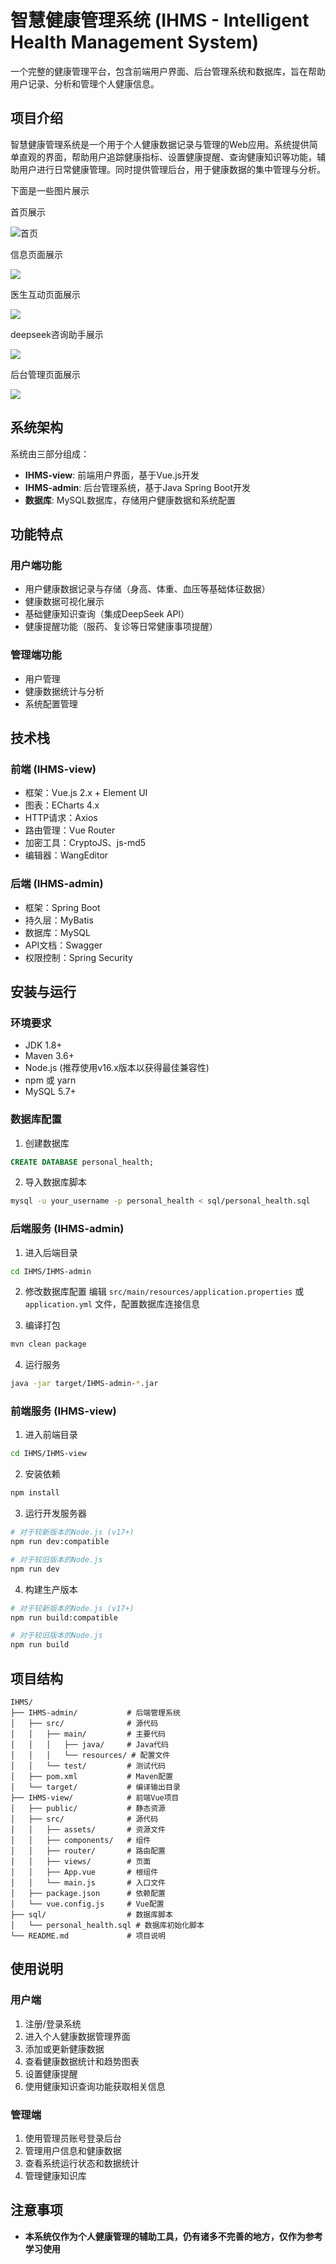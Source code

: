 # 智慧健康管理系统 (IHMS - Intelligent Health Management System)

一个完整的健康管理平台，包含前端用户界面、后台管理系统和数据库，旨在帮助用户记录、分析和管理个人健康信息。

## 项目介绍

智慧健康管理系统是一个用于个人健康数据记录与管理的Web应用。系统提供简单直观的界面，帮助用户追踪健康指标、设置健康提醒、查询健康知识等功能，辅助用户进行日常健康管理。同时提供管理后台，用于健康数据的集中管理与分析。

下面是一些图片展示

首页展示

![首页](D:\onedrive\图片\下载图片\首页展示.png)

信息页面展示

![](D:\onedrive\图片\下载图片\信息展示.png)

医生互动页面展示

![](D:\onedrive\图片\下载图片\医生对话展示1.png)



deepseek咨询助手展示

![](D:\onedrive\图片\下载图片\咨询助手展示2.png)

后台管理页面展示

![](D:\onedrive\图片\下载图片\后台展示1.png)



## 系统架构

系统由三部分组成：
- **IHMS-view**: 前端用户界面，基于Vue.js开发
- **IHMS-admin**: 后台管理系统，基于Java Spring Boot开发
- **数据库**: MySQL数据库，存储用户健康数据和系统配置

## 功能特点

### 用户端功能
- 用户健康数据记录与存储（身高、体重、血压等基础体征数据）
- 健康数据可视化展示
- 基础健康知识查询（集成DeepSeek API）
- 健康提醒功能（服药、复诊等日常健康事项提醒）

### 管理端功能
- 用户管理
- 健康数据统计与分析
- 系统配置管理

## 技术栈

### 前端 (IHMS-view)
- 框架：Vue.js 2.x + Element UI
- 图表：ECharts 4.x
- HTTP请求：Axios
- 路由管理：Vue Router
- 加密工具：CryptoJS、js-md5
- 编辑器：WangEditor

### 后端 (IHMS-admin)
- 框架：Spring Boot
- 持久层：MyBatis
- 数据库：MySQL
- API文档：Swagger
- 权限控制：Spring Security

## 安装与运行

### 环境要求
- JDK 1.8+
- Maven 3.6+
- Node.js (推荐使用v16.x版本以获得最佳兼容性)
- npm 或 yarn
- MySQL 5.7+

### 数据库配置
1. 创建数据库
```sql
CREATE DATABASE personal_health;
```

2. 导入数据库脚本
```bash
mysql -u your_username -p personal_health < sql/personal_health.sql
```

### 后端服务 (IHMS-admin)
1. 进入后端目录
```bash
cd IHMS/IHMS-admin
```

2. 修改数据库配置
编辑 `src/main/resources/application.properties` 或 `application.yml` 文件，配置数据库连接信息

3. 编译打包
```bash
mvn clean package
```

4. 运行服务
```bash
java -jar target/IHMS-admin-*.jar
```

### 前端服务 (IHMS-view)
1. 进入前端目录
```bash
cd IHMS/IHMS-view
```

2. 安装依赖
```bash
npm install
```

3. 运行开发服务器
```bash
# 对于较新版本的Node.js (v17+)
npm run dev:compatible

# 对于较旧版本的Node.js
npm run dev
```

4. 构建生产版本
```bash
# 对于较新版本的Node.js (v17+)
npm run build:compatible

# 对于较旧版本的Node.js
npm run build
```

## 项目结构

```
IHMS/
├── IHMS-admin/           # 后端管理系统
│   ├── src/              # 源代码
│   │   ├── main/         # 主要代码
│   │   │   ├── java/     # Java代码
│   │   │   └── resources/ # 配置文件
│   │   └── test/         # 测试代码
│   ├── pom.xml           # Maven配置
│   └── target/           # 编译输出目录
├── IHMS-view/            # 前端Vue项目
│   ├── public/           # 静态资源
│   ├── src/              # 源代码
│   │   ├── assets/       # 资源文件
│   │   ├── components/   # 组件
│   │   ├── router/       # 路由配置
│   │   ├── views/        # 页面
│   │   ├── App.vue       # 根组件
│   │   └── main.js       # 入口文件
│   ├── package.json      # 依赖配置
│   └── vue.config.js     # Vue配置
├── sql/                  # 数据库脚本
│   └── personal_health.sql # 数据库初始化脚本
└── README.md             # 项目说明
```

## 使用说明

### 用户端
1. 注册/登录系统
2. 进入个人健康数据管理界面
3. 添加或更新健康数据
4. 查看健康数据统计和趋势图表
5. 设置健康提醒
6. 使用健康知识查询功能获取相关信息

### 管理端
1. 使用管理员账号登录后台
2. 管理用户信息和健康数据
3. 查看系统运行状态和数据统计
4. 管理健康知识库

## 注意事项

- **本系统仅作为个人健康管理的辅助工具，仍有诸多不完善的地方，仅作为参考学习使用**

